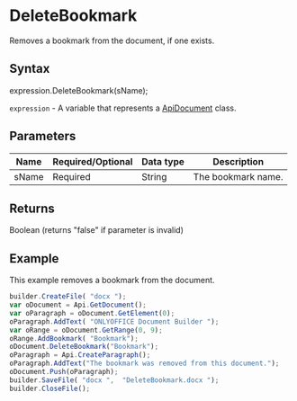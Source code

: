 # DeleteBookmark

Removes a bookmark from the document, if one exists.

## Syntax

expression.DeleteBookmark(sName);

`expression` - A variable that represents a [ApiDocument](../ApiDocument.md) class.

## Parameters

| **Name** | **Required/Optional** | **Data type** | **Description** |
| ------------- | ------------- | ------------- | ------------- |
| sName | Required | String | The bookmark name. |

## Returns

Boolean (returns "false" if parameter is invalid)

## Example

This example removes a bookmark from the document.

```javascript
builder.CreateFile( "docx "); 
var oDocument = Api.GetDocument(); 
var oParagraph = oDocument.GetElement(0); 
oParagraph.AddText( "ONLYOFFICE Document Builder "); 
var oRange = oDocument.GetRange(0, 9); 
oRange.AddBookmark( "Bookmark"); 
oDocument.DeleteBookmark("Bookmark");
oParagraph = Api.CreateParagraph();
oParagraph.AddText("The bookmark was removed from this document.");
oDocument.Push(oParagraph);
builder.SaveFile( "docx ",  "DeleteBookmark.docx "); 
builder.CloseFile();
```